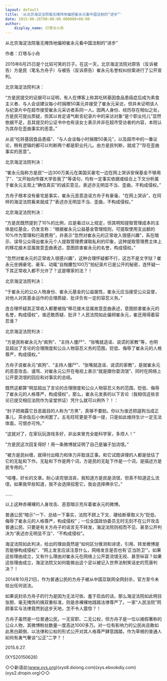 ```yaml
---
layout: default
title: '从北京海淀法院毫无掩饰地偏袒崔永元看中国法制的“进步”'
date: 2015-06-26T00:00:00.000000+08:00
author:
    display_name: 灯塔与小舟
---
```


从北京海淀法院毫无掩饰地偏袒崔永元看中国法制的“进步”

作者：灯塔与小舟

2015年6月25日是个比较可笑的日子。在这一天，北京海淀法院对原告（反诉被告）方是民（笔名方舟子）与被告（反诉原告）崔永元名誉权纠纷案进行了公开宣判。

北京海淀法院判决：

“方是民提交的证据可以证明，有人在博客上称其吃转基因食品患癌症后成为素食主义者、与人会谈建议每小时捐赠50美元并接受了崔永元采访，但并未证明该人与纪录片中在超市接受崔永元采访者系同一人。因两人身份、经历存在相似之处，方是民可提出质疑，但其以肯定语气断言纪录片中的采访对象“是个职业托儿”显然依据不足，且其提交的公证书中也有该女士表示并非在超市受访者的内容，本院认为其存在歪曲事实的恶意。”

从说“吃转基因食品患癌”、“与人会谈每小时捐赠50美元”，以及超市中的一番议论，稍有逻辑的都可以判断两个都是职业托儿。由方是民判断，就成了“存在歪曲事实的恶意”。

北京海淀法院判决：

“崔永元指称方是民“一边300万美元在美国买豪宅一边在网上哭诉安保基金不够用了”、“又开始向传媒大学告我了”等语句，均有一定事实依据或结合上下文分析属于崔永元主观上“确信真实”的诚实意见，表述亦无明显不当、歪曲，不构成侵权。”

方舟子根本没有豪宅是事实，崔永元恶意造谣方舟子有豪毫、“在网上哭诉”，在同样的海淀法院看来就成了“表述亦无明显不当、歪曲，不构成侵权。”

北京海淀法院判决：

“方是民既然提到了10%的比例，应是看过以上规定，但其明知提取管理成本的主体是红基会，仍发言称：“根据崔永元公益基金管理规则，可提取使用支出额的10%作为管理和行政费用”，并表示“忽然对崔永元的正常收入很感兴趣”，系在暗示、误导公众得出崔永元个人提取管理费谋取私利的印象，这种提取管理费主体上的移花接木显属故意歪曲表述，意图损害崔永元的名誉，构成侵权。”

“忽然对崔永元的正常收入很感兴趣”，这种合理怀疑都不行，这岂不是文字狱？崔永元坐拥豪宅、豪车、动辄“自掏腰包100万”拍纪录片已是公开的秘密，连怀疑一下其正常收入都不允许了？这是哪家的法？！

北京海淀法院判决：

“于崔永元的公众人物身份、崔永元基金的公益属性，崔永元应当接受公众监督，对他人对其基金运作的合理质疑、批评负有一定的容忍义务。”

连合理怀疑其正常收入都要被指“移花接木显属故意歪曲表述，意图损害崔永元的名誉，构成侵权”，谁还敢质疑、批评？人民法院如此偏袒崔永元，崔还用得着容忍谁？

北京海淀法院判决：

“方是民称崔永元为“疯狗”、“主持人僵尸”、“张嘴就造谣、说谎的家教”等，也明显超出了言论的合理限度和公众人物容忍义务的范围，贬低、侮辱了崔永元的人格尊严，构成侵权。”

方舟子说崔永元“疯狗”、“主持人僵尸”、“张嘴就造谣、说谎的家教”，是就崔永元的恶意攻击、谩骂、对崔永元公开在电视上表示“就是跟你耍流氓”、同时在网络上公开耍流氓的回应和对事实的总结。

既然这都算“明显超出了言论的合理限度和公众人物容忍义务的范围，贬低、侮辱了崔永元的人格尊严，构成侵权”，那么，崔永元发表的以下言论（我相信这些言论已提交相应法院作为呈堂供证）凭什么就可以例外？！：

“肘子把揭露它丑恶面目的人称为“方黑”，真够不要脸。你以为谁还把遛狗当成正事儿，茶余饭后小休闲罢了。五毛旺旺更是不值一提，只是如此维持生计一定无法体面，可恨亦可怜。”

“这就对了，在家玩玩游戏多好，非出来冒充全能科学家，多烦人！”

“方是民这次回复得好！用一条微博就证明了自己是骗子加流氓。”

“被方是民纠缠，就得付出精力和体力并耽误正事。和它试图讲理的人都是低估了它的无耻和下作。无耻和下作是两个词，方是民的无耻下作是一个词，是描述方是民专用的。”

“哇噻，好长的文章。耐心读完很沮丧，我知道方是民是流氓，但真不知道这么流氓，如果我早些知道，我不会选择招惹它，我会选择捧杀它。”

……

以上这种赤裸裸的人身攻击、恶意暗示充斥着崔永元的微博。

普通公民“暗示”一下、总结一下事实，法院不顾上下文、硬给断章取义为“贬低、侮辱了崔永元的人格尊严，构成侵权”；一位全国政协委员无时无刻不在公开攻击普通公民、只要是有关方舟子的谣言无不转发，海淀法院则视而不见、甚至公开判决为“表述亦无明显不当”、“不构成侵权”。

海淀法院如此判决，给出的理由竟然是“如何区分推测和诽谤，引用、转发微博是否能够构成侵权”、“网上发言应该注意什么，网络发言是否也有‘正当防卫’”。如果这些理由成立，又有什么理由对崔永元在网络上公开耍流氓无视、甚至纵容？如果这些理由成立，海淀法院又如何能做出这个足以被记入世界法制笑话史的荒唐判决？！

2014年10月21日，作为普通公民的方舟子被从中国互联网全网封杀，官方至今未给出任何说法。

如果说封杀方舟子的行为是因为无法可依、羞于启齿的话，那么海淀法院如此明目张胆、毫无掩饰的搞双重标准，则是赤裸裸地践踏法律尊严了。一家“人民法院”罔顾事实与法律竟然到这步天地，怎不令人震惊？！

方舟子虽然是一位普通公民，一无官职、二无公权，但方舟子是一位以揭假著称的公众人物，其微博粉丝数量一度高达1000多万。对一位有影响力的公民尚且敢如此黑白颠倒、以法律和公权的形式公开对其人格尊严肆意践踏，作为草根的普通人如何有勇气奢谈“公正”二字？！

2015.6.27.

(XYS20150626)

◇◇新语丝(www.xys.org)(xys8.dxiong.com)(xys.ebookdiy.com)(xys2.dropin.org)◇◇

